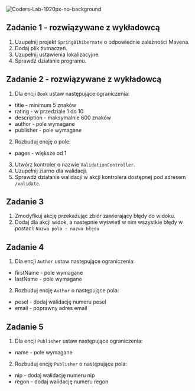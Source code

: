 ![Coders-Lab-1920px-no-background](https://user-images.githubusercontent.com/152855/73064373-5ed69780-3ea1-11ea-8a71-3d370a5e7dd8.png)


## Zadanie 1 - rozwiązywane z wykładowcą

1. Uzupełnij projekt `Spring01hibernate` o odpowiednie zależności Mavena.
2. Dodaj plik tłumaczeń.
3. Uzupełnij ustawienia lokalizacyjne.
4. Sprawdź działanie programu.

## Zadanie 2 - rozwiązywane z wykładowcą

1. Dla encji `Book` ustaw następujące ograniczenia:
- title - minimum 5 znaków
- rating - w przedziale 1 do 10
- description - maksymalnie 600 znaków
- author - pole wymagane
- publisher - pole wymagane

2. Rozbuduj encję o pole:
- pages - większe od 1 

3. Utwórz kontroler o nazwie `ValidationController`.
4. Uzupełnij ziarno dla walidacji.
5. Sprawdź działanie walidacji w akcji kontrolera dostępnej pod adresem `/validate`.

## Zadanie 3

1. Zmodyfikuj akcję przekazując zbiór zawierający błędy do widoku.
2. Dodaj dla akcji widok, a następnie wyświetl w nim wszystkie błędy w postaci:
`Nazwa pola : nazwa błędu`
 

## Zadanie 4

1. Dla encji `Author` ustaw następujące ograniczenia:
- firstName - pole wymagane
- lastName - pole wymagane

2. Rozbuduj encję `Author` o następujące pola:
- pesel - dodaj walidację numeru pesel
- email - poprawny adres email

## Zadanie 5

1. Dla encji `Publisher` ustaw następujące ograniczenia:
- name - pole wymagane

2. Rozbuduj encję `Publisher` o następujące pola:
- nip - dodaj walidację numeru nip
- regon - dodaj walidację numeru regon
